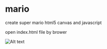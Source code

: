 # mario
create super mario html5 canvas and javascript

open index.html file by brower

![Alt text](https://github.com/jiji4000/mario/mario.gif)
